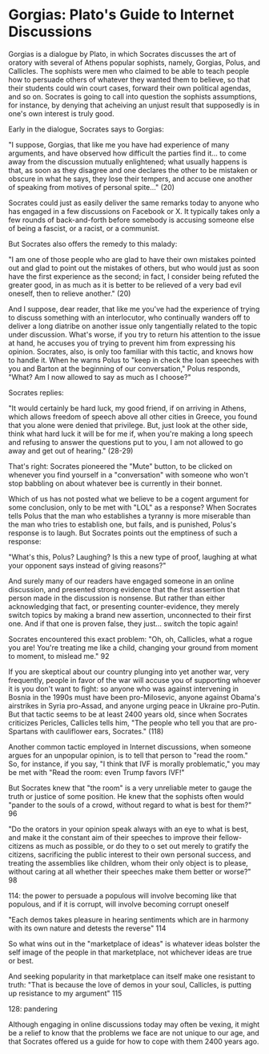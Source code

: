 # Gorgias: Plato's Guide to Internet Discussions


Gorgias is a dialogue by Plato, in which Socrates discusses the art of oratory with several of Athens
popular sophists, namely, Gorgias, Polus, and Callicles.
The sophists were men who claimed to be able to teach people how to persuade others of whatever they wanted them to
believe, so that their students could win court cases, forward their own political agendas, and so on. Socrates is going
to call into question the sophists assumptions, for instance, by denying that acheiving an unjust result that supposedly
is in one's own interest is truly good.

Early in the dialogue, Socrates says to Gorgias:

"I suppose, Gorgias, that like me you have had experience of many arguments, and have observed how difficult the parties find it...
to come away from the discussion mutually enlightened; what usually happens is that, as soon as they disagree and one
declares the other to be mistaken or obscure in what he says, they lose their tempers, and accuse one another of
speaking from motives of personal spite..." (20)

Socrates could just as easily deliver the same remarks today to anyone who has engaged in a few discussions on Facebook or
X. It typically takes only a few rounds of back-and-forth before somebody is accusing someone else of being a fascist,
or a racist, or a communist.

But Socrates also offers the remedy to this malady:

"I am one of those people who are glad to have their own mistakes pointed out and glad to point out the mistakes of
others, but who would just as soon have the first experience as the second; in fact, I consider being refuted the
greater good, in as much as it is better to be relieved of a very bad evil oneself, then to relieve another." (20)

And I suppose, dear reader, that like me you've had the experience of trying to discuss something with an
interlocutor, who continually wanders off to deliver a long diatribe on another
issue only tangentially related to the topic under discussion. What's worse, if you try to return his attention to the
issue at hand, he accuses you of trying to prevent him from expressing his opinion.
Socrates, also, is only too familiar with this tactic, and knows how to handle it. When he warns Polus to "keep in check
the loan speeches with you and Barton at the beginning of our conversation," Polus responds, "What? Am I now allowed to
say as much as I choose?"

Socrates replies:

"It would certainly be hard luck, my good friend, if on arriving in Athens, which allows freedom of speech above all
other cities in Greece, you found that you alone were denied that privilege. But, just look at the other side, think
what hard luck it will be for me if, when you're making a long speech and refusing to answer the questions put to you,
I am not allowed to go away and get out of hearing." (28-29)

That's right: Socrates pioneered the "Mute" button, to be clicked on whenever you find yourself in a "conversation" with
someone who won't stop babbling on about whatever bee is currently in their bonnet.

Which of us has not posted what we believe to be a cogent argument for some conclusion, only to be met with "LOL" as a
response? When Socrates tells Polus that the man who establishes a tyranny is more miserable than the man who tries to establish
one, but fails, and is punished, Polus's response is to laugh. But Socrates points out the emptiness of such a
response: 

"What's this, Polus? Laughing? Is this a new type of proof, laughing at what your opponent says instead of giving reasons?" 

And surely many of our readers have engaged someone in an online discussion, and presented strong evidence
that the first assertion that person made in the discussion is nonsense. But rather than either acknowledging that fact,
or presenting counter-evidence, they merely switch topics by making a brand new assertion, unconnected to their first
one. And if that one is proven false, they just...  switch the topic again!

Socrates encountered this exact problem: "Oh, oh, Callicles, what a rogue you are! You're treating me like a child,
changing your ground from moment to moment, to mislead me." 92

If you are skeptical about our country plunging into yet another war, very frequently, people in favor of the war will
accuse you of supporting whoever it is you don't want to fight: so anyone who was against intervening in Bosnia in the
1990s must have been pro-Milosevic, anyone against Obama's airstrikes in Syria pro-Assad, and anyone urging peace in
Ukraine pro-Putin. But that tactic seems to be at least 2400 years old, since when Socrates criticizes Pericles,
Callicles tells him, "The people who tell you that are pro-Spartans with cauliflower ears, Socrates." (118)

Another common tactic employed in Internet discussions, when someone argues for an unpopular opinion, is to tell that
person to "read the room." So, for instance, if you say, "I think that IVF is morally problematic," you may be met with
"Read the room: even Trump favors IVF!"

But Socrates knew that "the room" is a very unreliable meter to gauge the truth or justice of some position. He knew
that the sophists often would "pander to the souls of a crowd, without regard to what is best for them?" 96


"Do the orators in your opinion speak always with an eye to what is best, and make it the constant aim of their speeches
to improve their fellow-citizens as much as possible, or do they to o set out merely to gratify the citizens,
sacrificing the public interest to their own personal success, and treating the assemblies like children, whom their
only object is to please, without caring at all whether their speeches make them better or worse?" 98



114: the power to persuade a populous will involve becoming like that populous, and if it is corrupt, will involve becoming corrupt oneself


"Each demos takes pleasure in hearing sentiments which are in harmony with its own nature and detests the reverse" 114

So what wins out in the "marketplace of ideas" is whatever ideas bolster the self image of the people in that marketplace, not whichever ideas are true or best.


And seeking popularity in that marketplace can itself make one resistant to truth: "That is because the love of demos in
your soul, Callicles, is putting up resistance to my argument" 115


 128: pandering


Although engaging in online discussions today may often be vexing, it might be a relief to know that the problems we
face are not unique to our age, and that Socrates offered us a guide for how to cope with them 2400 years ago.
